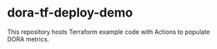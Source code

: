 # dora-tf-deploy-demo
This repository hosts Terraform example code with Actions to populate DORA metrics.
